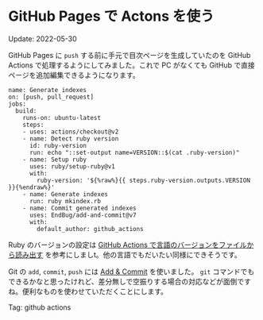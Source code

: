 # GitHub Pages で Actons を使う

Update: 2022-05-30

GitHub Pages に `push` する前に手元で目次ページを生成していたのを GitHub Actions で処理するようにしてみました。これで PC がなくても GitHub で直接ページを追加編集できるようになります。

```
name: Generate indexes
on: [push, pull_request]
jobs:
  build:
    runs-on: ubuntu-latest
    steps:
    - uses: actions/checkout@v2
    - name: Detect ruby version
      id: ruby-version
      run: echo "::set-output name=VERSION::$(cat .ruby-version)"
    - name: Setup ruby
      uses: ruby/setup-ruby@v1
      with:
        ruby-version: '${%raw%}{{ steps.ruby-version.outputs.VERSION }}{%endraw%}'
    - name: Generate indexes
      run: ruby mkindex.rb
    - name: Commit generated indexes
      uses: EndBug/add-and-commit@v7
      with:
        default_author: github_actions
```

Ruby のバージョンの設定は
[GitHub Actions で言語のバージョンをファイルから読み出す](https://zenn.dev/rosylilly/articles/202202-github-actions-versions)
を参考にしましt。他の言語でもだいたい同様にできそうです。

Git の `add`, `commit`, `push` には
[Add & Commit](https://github.com/EndBug/add-and-commit)
を使いました。
`git` コマンドでもできるかなと思ったけれど、差分無しで空振りする場合の対応などが面倒ですね。便利なものを使わせていただくことにします。

Tag: github actions
